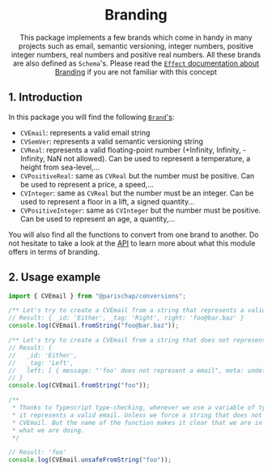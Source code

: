 <div align="center">

# Branding

This package implements a few brands which come in handy in many projects such as email, semantic versioning, integer numbers, positive integer numbers, real numbers and positive real numbers. All these brands are also defined as `Schema`'s. Please read the [`Effect` documentation about Branding](https://effect.website/docs/code-style/branded-types/) if you are not familiar with this concept

</div>

## 1. Introduction

In this package you will find the following [`Brand`'s](https://effect.website/docs/code-style/branded-types/):

- `CVEmail`: represents a valid email string
- `CVSemVer`: represents a valid semantic versioning string
- `CVReal`: represents a valid floating-point number (+Infinity, Infinity, -Infinity, NaN not allowed). Can be used to represent a temperature, a height from sea-level,...
- `CVPositiveReal`: same as `CVReal` but the number must be positive. Can be used to represent a price, a speed,...
- `CVInteger`: same as `CVReal` but the number must be an integer. Can be used to represent a floor in a lift, a signed quantity...
- `CVPositiveInteger`: same as `CVInteger` but the number must be positive. Can be used to represent an age, a quantity,...

You will also find all the functions to convert from one brand to another. Do not hesitate to take a look at the [API](https://parischap.github.io/effect-libs/docs/conversions) to learn more about what this module offers in terms of branding.

## 2. Usage example

```ts
import { CVEmail } from "@parischap/conversions";

/** Let's try to create a CVEmail from a string that represents a valid email */
// Result: { _id: 'Either', _tag: 'Right', right: 'foo@bar.baz' }
console.log(CVEmail.fromString("foo@bar.baz"));

/** Let's try to create a CVEmail from a string that does not represents a valid email */
// Result: {
//   _id: 'Either',
//   _tag: 'Left',
//   left: [ { message: "'foo' does not represent a email", meta: undefined } ]
// }
console.log(CVEmail.fromString("foo"));

/**
 * Thanks to Typescript type-checking, whenever we use a variable of type CVEmail, we know for sure
 * it represents a valid email. Unless we force a string that does not represent an email into a
 * CVEmail. But the name of the function makes it clear that we are in danger zone and should know
 * what we are doing.
 */

// Result: 'foo'
console.log(CVEmail.unsafeFromString("foo"));
```
